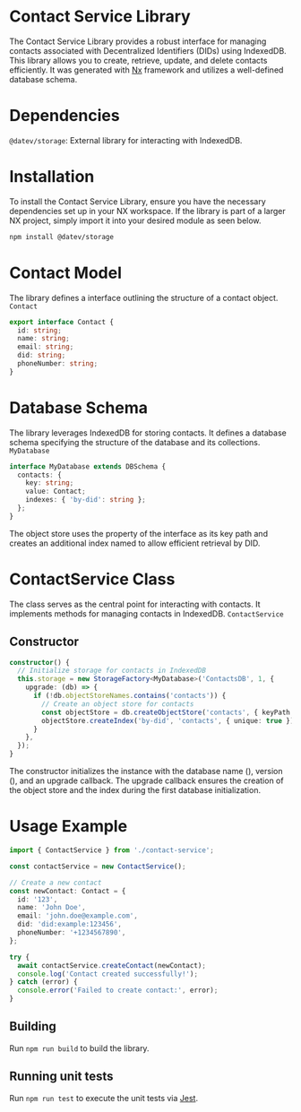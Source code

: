# Contact Service Library

The Contact Service Library provides a robust interface for managing contacts associated with Decentralized Identifiers (DIDs) using IndexedDB.
This library allows you to create, retrieve, update, and delete contacts efficiently. It was generated with [Nx](https://nx.dev) framework and utilizes a well-defined database schema.

# Dependencies

`@datev/storage`: External library for interacting with IndexedDB.

# Installation

To install the Contact Service Library, ensure you have the necessary dependencies set up in your NX workspace. If the library is part of a larger NX project, simply import it into your desired module as seen below.

```bash
npm install @datev/storage
```

# Contact Model

The library defines a interface outlining the structure of a contact object. `Contact`

```typescript
export interface Contact {
  id: string;
  name: string;
  email: string;
  did: string;
  phoneNumber: string;
}
```

# Database Schema

The library leverages IndexedDB for storing contacts. It defines a database schema specifying the structure of the database and its collections. `MyDatabase`

```typescript
interface MyDatabase extends DBSchema {
  contacts: {
    key: string;
    value: Contact;
    indexes: { 'by-did': string };
  };
}
```

The object store uses the property of the interface as its key path and creates an additional index named to allow efficient retrieval by DID.

# ContactService Class

The class serves as the central point for interacting with contacts. It implements methods for managing contacts in IndexedDB. `ContactService`

## Constructor

```typescript
constructor() {
  // Initialize storage for contacts in IndexedDB
  this.storage = new StorageFactory<MyDatabase>('ContactsDB', 1, {
    upgrade: (db) => {
      if (!db.objectStoreNames.contains('contacts')) {
        // Create an object store for contacts
        const objectStore = db.createObjectStore('contacts', { keyPath: 'id' });
        objectStore.createIndex('by-did', 'contacts', { unique: true });
      }
    },
  });
}
```

The constructor initializes the instance with the database name (), version (), and an upgrade callback. The upgrade callback ensures the creation of the object store and the index during the first database initialization.

# Usage Example

```typescript
import { ContactService } from './contact-service';

const contactService = new ContactService();

// Create a new contact
const newContact: Contact = {
  id: '123',
  name: 'John Doe',
  email: 'john.doe@example.com',
  did: 'did:example:123456',
  phoneNumber: '+1234567890',
};

try {
  await contactService.createContact(newContact);
  console.log('Contact created successfully!');
} catch (error) {
  console.error('Failed to create contact:', error);
}
```

## Building

Run `npm run build` to build the library.

## Running unit tests

Run `npm run test` to execute the unit tests via [Jest](https://jestjs.io).
